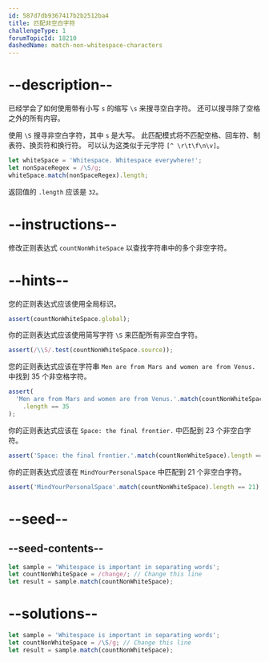 ```yaml
---
id: 587d7db9367417b2b2512ba4
title: 匹配非空白字符
challengeType: 1
forumTopicId: 18210
dashedName: match-non-whitespace-characters
---
```


# --description--

已经学会了如何使用带有小写 `s` 的缩写 `\s` 来搜寻空白字符。 还可以搜寻除了空格之外的所有内容。

使用 `\S` 搜寻非空白字符，其中 `s` 是大写。 此匹配模式将不匹配空格、回车符、制表符、换页符和换行符。 可以认为这类似于元字符 `[^ \r\t\f\n\v]`。

```js
let whiteSpace = 'Whitespace. Whitespace everywhere!';
let nonSpaceRegex = /\S/g;
whiteSpace.match(nonSpaceRegex).length;
```

返回值的 `.length` 应该是 `32`。

# --instructions--

修改正则表达式 `countNonWhiteSpace` 以查找字符串中的多个非空字符。

# --hints--

您的正则表达式应该使用全局标识。

```js
assert(countNonWhiteSpace.global);
```

你的正则表达式应该使用简写字符 `\S` 来匹配所有非空白字符。

```js
assert(/\\S/.test(countNonWhiteSpace.source));
```

您的正则表达式应该在字符串 `Men are from Mars and women are from Venus.` 中找到 35 个非空格字符。

```js
assert(
  'Men are from Mars and women are from Venus.'.match(countNonWhiteSpace)
    .length == 35
);
```

你的正则表达式应该在 `Space: the final frontier.` 中匹配到 23 个非空白字符。

```js
assert('Space: the final frontier.'.match(countNonWhiteSpace).length == 23);
```

你的正则表达式应该在 `MindYourPersonalSpace` 中匹配到 21 个非空白字符。

```js
assert('MindYourPersonalSpace'.match(countNonWhiteSpace).length == 21);
```

# --seed--

## --seed-contents--

```js
let sample = 'Whitespace is important in separating words';
let countNonWhiteSpace = /change/; // Change this line
let result = sample.match(countNonWhiteSpace);
```

# --solutions--

```js
let sample = 'Whitespace is important in separating words';
let countNonWhiteSpace = /\S/g; // Change this line
let result = sample.match(countNonWhiteSpace);
```
